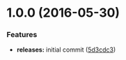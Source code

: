 <a name="1.0.0"></a>
# 1.0.0 (2016-05-30)


### Features

* **releases:** initial commit ([5d3cdc3](https://github.com/hypeJunction/Elgg-hypeInboxMonitor/commit/5d3cdc3))



